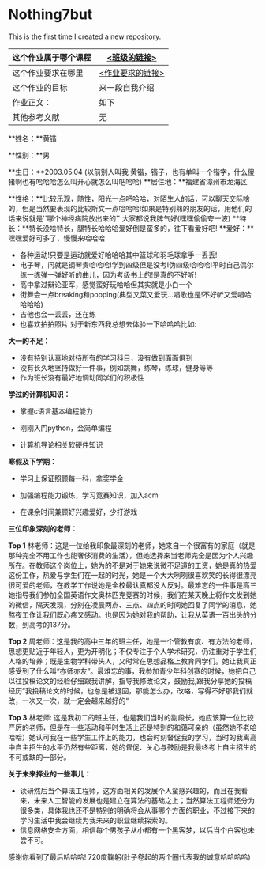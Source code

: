 # Nothing7but
This is the first time I created a new repository.

| **这个作业属于哪个课程** | [**\<班级的链接\>**](https://edu.cnblogs.com/campus/fzu/2022OOP/join?id=CfDJ8GsLOKiGtk1Au0UP1SouGdUeJe0TrvZTdLXPChlNz8RX790TSx9RIw4OdDnwv5Iur10HAPEu5sPdOp5KErwjELWLxThBA45PrCWWvmjlroRaAXIrYLcFYEPyabqdPu8qE0TohkOywMWBaedujxmBAtE) |
| ------------------------ | ------------------------------------------------------------ |
| 这个作业要求在哪里       | [\<作业要求的链接\>](https://edu.cnblogs.com/campus/fzu/2022OOP/homework/12432) |
| 这个作业的目标           | 来一段自我介绍                                               |
| 作业正文：               | 如下                                                         |
| 其他参考文献             | 无                                                           |
**姓名：**黄锴      

**性别：**男  

**生日：**2003.05.04
(以前别人叫我   黄锴，锴子，也有单叫一个锴字，什么傻猪啊也有哈哈哈怎么叫开心就怎么叫吧哈哈)
**居住地：**福建省漳州市龙海区  

**性格：**比较乐观，随性，阳光一点吧哈哈，对陌生人的话，可以聊天交际啥的，但是当然要表现的比较斯文一点哈哈哈\!如果是特别熟的朋友的话，用他们的话来说就是\''哪个神经病院放出来的\''
大家都说我脾气好(嘿嘿偷偷夸一波)
**特长：**特长没啥特长，腿特长哈哈哈爱好倒是蛮多的，往下看爱好吧\!
**爱好：**嘿嘿爱好可多了，慢慢来哈哈哈

* 各种运动\!只要是运动就爱好哈哈哈其中篮球和羽毛球拿手一丢丢\!  
* 电子琴，问就是钢琴贵哈哈哈\!学到四级但是没考\!伪四级哈哈哈\!平时自己偶尔练一练弹一弹好听的曲儿，因为考级书上的\!是真的不好听\!  
* 高中拿过辩论亚军，感觉蛮好玩哈哈但其实就是小白一个  
* 街舞会一点breaking和popping(典型又菜又爱玩...唱歌也是\!不好听又爱唱哈哈哈哈)  
* 吉他也会一丢丢，还在练
* 也喜欢拍拍照片
对于新东西我总想去体验一下哈哈哈比如:  

**大一的不足：**
* 没有特别认真地对待所有的学习科目，没有做到面面俱到  
* 没有长久地坚持做好一件事，例如跳舞，练琴，练球，健身等等  
* 作为班长没有最好地调动同学们的积极性  

**学过的计算机知识：**

  * 掌握c语言基本编程能力  

  * 刚刚入门python，会简单编程  

  * 计算机导论相关软硬件知识      

**寒假及下学期：**

  * 学习上保证照顾每一科，拿奖学金  

  * 加强编程能力锻炼，学习竞赛知识，加入acm  

  * 在课余时间兼顾好兴趣爱好，少打游戏   

**三位印象深刻的老师：**

**Top 1**  林老师：这是一位给我印象最深刻的老师，她来自一个很富有的家庭（就是那种完全不用工作也能奢侈消费的生活），但她选择来当老师完全是因为个人兴趣所在。在教师这个岗位上，她为的不是对于她来说微不足道的工资，她是真的热爱这份工作，热爱与学生们在一起的时光，她是一个大大咧咧很喜欢笑的长得很漂亮很可爱的老师，在教学工作说她是全校最认真都没人反对。最难忘的一件事是高三她指导我们参加全国英语作文奥林匹克竞赛的时候，我们在某天晚上将作文发到她的微信，隔天发现，分别在凌晨两点、三点、四点的时间她回复了同学的消息，她熬夜工作让我们既心疼又感动。也是因为她对我的帮助，让我从英语一百出头的分数，到高考的137分。

**Top 2**  周老师：这是我的高中三年的班主任，她是一个管教有度、有方法的老师，思想更贴近于年轻人，更为开明化；不仅专注于个人学术研究，仍注重对于学生们人格的培养；既是生物学科带头人，又时常在思想品格上教育同学们。她让我真正感受到了什么叫“亦师亦友”。最难忘的事，我参加青少年科创赛的时候，她把自己以往投稿论文的经验仔细跟我讲解，指导我修改论文，鼓励我,跟我分享她的投稿经历”我投稿论文的时候，也总是被退回，那能怎么办，改咯，写得不好那我们就改，一次又一次，就一定会越来越好的“

**Top 3**  林老师:  这是我初二的班主任，也是我们当时的副段长，她应该算一位比较严厉的老师，但是在一些活动和平时生活上还是特别的和蔼可亲的（虽然她不老哈哈哈）她认可我在一些学生工作上的能力，也会时刻督促我的学习，当时的我离高中自主招生的水平仍然有些距离，她的督促、关心与鼓励是我最终考上自主招生的不可或缺的一部分。

**关于未来择业的一些事儿：**

* 读研然后当个算法工程师，这方面相关的发展个人蛮感兴趣的，而且在我看来，未来人工智能的发展也是建立在算法的基础之上；当然算法工程师还分为很多类，具体我也还不是特别的明确将会从事哪个方面的职业，不过接下来的学习生活中我会继续为我未来的职业继续探索的。
* 信息网络安全方面，相信每个男孩子从小都有一个黑客梦，以后当个白客也未尝不可。

感谢你看到了最后哈哈哈\!
720度鞠躬(肚子卷起的两个圈代表我的诚意哈哈哈哈) 